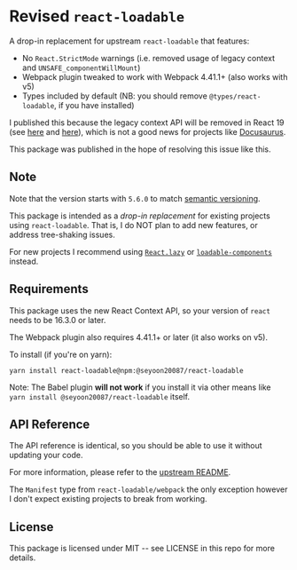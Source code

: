 # Revised `react-loadable`

A drop-in replacement for upstream `react-loadable` that features:

- No `React.StrictMode` warnings (i.e. removed usage of legacy context and `UNSAFE_componentWillMount`)
- Webpack plugin tweaked to work with Webpack 4.41.1+ (also works with v5)
- Types included by default (NB: you should remove `@types/react-loadable`, if you have installed)

I published this because the legacy context API will be removed in React 19 (see [here][react-legacy-context-warn-1] and [here][react-legacy-context-warn-2]), which is not a good news for projects like [Docusaurus][docusaurus].

This package was published in the hope of resolving this issue like this.

## Note

Note that the version starts with `5.6.0` to match [semantic versioning][semver-link].

This package is intended as a _drop-in replacement_ for existing projects using `react-loadable`.
That is, I do NOT plan to add new features, or address tree-shaking issues.

For new projects I recommend using [`React.lazy`](https://react.dev/reference/react/lazy) or [`loadable-components`](https://loadable-components.com/) instead.

## Requirements

This package uses the new React Context API, so your version of `react` needs to be 16.3.0 or later.

The Webpack plugin also requires 4.41.1+ or later (it also works on v5).

To install (if you're on yarn):

```yarn
yarn install react-loadable@npm:@seyoon20087/react-loadable
```

Note: The Babel plugin **will not work** if you install it via other means like `yarn install @seyoon20087/react-loadable` itself.

## API Reference

The API reference is identical, so you should be able to use it without updating your code.

For more information, please refer to the [upstream README](https://github.com/jamiebuilds/react-loadable/tree/master#------------api-docs).

The `Manifest` type from `react-loadable/webpack` the only exception however I don't expect existing projects to break from working.

## License

This package is licensed under MIT -- see LICENSE in this repo for more details.


[react-legacy-context-warn-1]: https://github.com/facebook/react/blame/5998a775194f491afa5d3badd9afe9ceaf12845e/packages/react-reconciler/src/ReactFiberBeginWork.js#L1104-L1110C8
[react-legacy-context-warn-2]: https://github.com/facebook/react/blame/5998a775194f491afa5d3badd9afe9ceaf12845e/packages/react-reconciler/src/ReactFiberClassComponent.js#L413C5-L428C6
[docusaurus]: https://docusaurus.io/
[semver-link]: https://semver.org/
